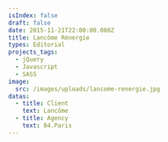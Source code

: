 ```yaml
---
isIndex: false
draft: false
date: 2015-11-21T22:00:00.000Z
title: Lancôme Rénergie
types: Editorial
projects_tags:
  - jQuery
  - Javascript
  - SASS
image:
  src: /images/uploads/lancome-renergie.jpg
datas:
  - title: Client
    text: Lancôme
  - title: Agency
    text: 84.Paris
---
```


